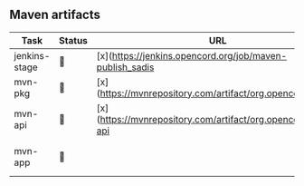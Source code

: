 
## Maven artifacts

| Task | Status | URL | Notes |
| ---- | ------ | --- | ----- |
| jenkins-stage | :hammer: | [x](https://jenkins.opencord.org/job/maven-publish_sadis | |
| mvn-pkg       | :hammer: | [x](https://mvnrepository.com/artifact/org.opencord/sadis | |
| mvn-api       | :hammer: | [x](https://mvnrepository.com/artifact/org.opencord/sadis-api | |
| mvn-app       | :hammer: | | [x](https://mvnrepository.com/artifact/org.opencord/sadis-app | |
